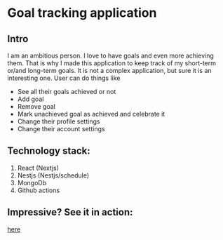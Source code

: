 # Goal tracking application

## Intro

I am an ambitious person. I love to have goals and even more achieving them. That is why I made this application to keep track of my short-term or/and long-term goals. It is not a complex application, but sure it is an interesting one. User can do things like

- See all their goals achieved or not
- Add goal
- Remove goal
- Mark unachieved goal as achieved and celebrate it
- Change their profile settings
- Change their account settings

## Technology stack:

1. React (Nextjs)
2. Nestjs (Nestjs/schedule)
3. MongoDb
4. Github actions

## Impressive? See it in action:
[here](https://stuhelp.netlify.app)